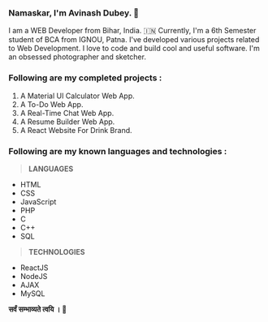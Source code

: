 ### Namaskar, I'm Avinash Dubey. 🙏

I am a WEB Developer from Bihar, India. :india: Currently, I'm a 6th Semester student of BCA from IGNOU, Patna. I've developed various projects related to Web Development. I love to code and build cool and useful software. I'm an obsessed photographer and sketcher.

### Following are my completed projects :

1. A Material UI Calculator Web App.
2. A To-Do Web App.
3. A Real-Time Chat Web App.
4. A Resume Builder Web App.
5. A React Website For Drink Brand.

### Following are my known languages and technologies :

> **LANGUAGES**

* HTML
* CSS
* JavaScript
* PHP
* C
* C++
* SQL

> **TECHNOLOGIES**

* ReactJS
* NodeJS
* AJAX
* MySQL

**सर्वं सम्भाव्यते त्वयि । 🚩**
